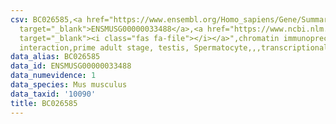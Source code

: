 ```yaml
---
csv: BC026585,<a href="https://www.ensembl.org/Homo_sapiens/Gene/Summary?db=core;g=ENSMUSG00000033488"
  target="_blank">ENSMUSG00000033488</a>,<a href="https://www.ncbi.nlm.nih.gov/pubmed/25450459"
  target="_blank"><i class="fas fa-file"></i></a>",chromatin immunoprecipitation assay,direct
  interaction,prime adult stage, testis, Spermatocyte,,,transcriptional regulation,
data_alias: BC026585
data_id: ENSMUSG00000033488
data_numevidence: 1
data_species: Mus musculus
data_taxid: '10090'
title: BC026585
---
```

